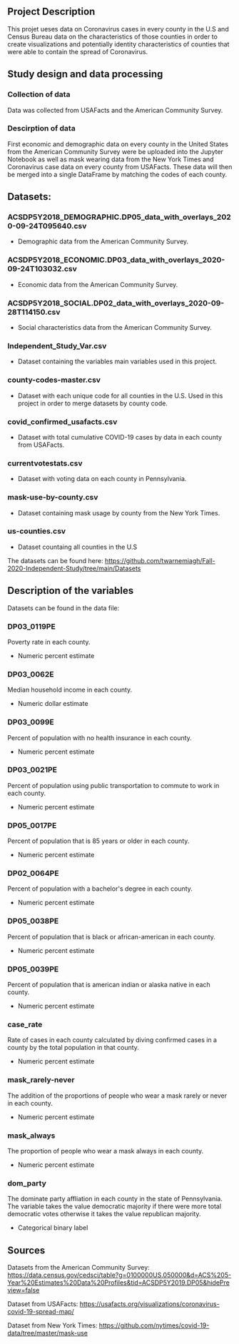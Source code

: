 ## Project Description
This projet ueses data on Coronavirus cases in every county in the U.S and Census Bureau data on the characteristics of those counties in order to create visualizations and potentially identity characteristics of counties that were able to contain the spread of Coronavirus. 


## Study design and data processing

### Collection of data
Data was collected from USAFacts and the American Community Survey.

### Descirption of data
First economic and demographic data on every county in the United States from the American Community Survey were be uploaded into the Jupyter Notebook as well as mask wearing data from the New York Times and Coronavirus case data on every county from USAFacts. These data will then be merged into a single DataFrame by matching the codes of each county. 

## Datasets:

### ACSDP5Y2018_DEMOGRAPHIC.DP05_data_with_overlays_2020-09-24T095640.csv
 - Demographic data from the American Community Survey.

### ACSDP5Y2018_ECONOMIC.DP03_data_with_overlays_2020-09-24T103032.csv
 - Economic data from the American Community Survey.

### ACSDP5Y2018_SOCIAL.DP02_data_with_overlays_2020-09-28T114150.csv
 - Social characteristics data from the American Community Survey.

### Independent_Study_Var.csv
 - Dataset containing the variables main variables used in this project.

### county-codes-master.csv
 - Dataset with each unique code for all counties in the U.S. Used in this project in order to merge datasets by county code.

### covid_confirmed_usafacts.csv
 - Dataset with total cumulative COVID-19 cases by data in each county from USAFacts.

### currentvotestats.csv
 - Dataset with voting data on each county in Pennsylvania.

### mask-use-by-county.csv
 - Dataset containing mask usage by county from the New York Times. 

### us-counties.csv
 - Dataset countaing all counties in the U.S

The datasets can be found here: 
https://github.com/twarnemiagh/Fall-2020-Independent-Study/tree/main/Datasets

## Description of the variables
Datasets can be found in the data file:

### DP03_0119PE 
Poverty rate in each county.
 - Numeric percent estimate

### DP03_0062E
Median household income in each county.
 - Numeric dollar estimate
 
### DP03_0099E
Percent of population with no health insurance in each county.
 - Numeric percent estimate

### DP03_0021PE
Percent of population using public transportation to commute to work in each county.
 - Numeric percent estimate

### DP05_0017PE 
Percent of population that is 85 years or older in each county.
 - Numeric percent estimate

### DP02_0064PE
Percent of population with a bachelor's degree in each county.
 - Numeric percent estimate
 
### DP05_0038PE
Percent of population that is black or african-american in each county.
 - Numeric percent estimate

### DP05_0039PE
Percent of population that is american indian or alaska native in each county.
 - Numeric percent estimate
 
### case_rate
Rate of cases in each county calculated by diving confirmed cases in a county by the total population in that county.
 - Numeric percent estimate
 
### mask_rarely-never
The addition of the proportions of people who wear a mask rarely or never in each county.
 - Numeric percent estimate

### mask_always
The proportion of people who wear a mask always in each county.
 - Numeric percent estimate
 
### dom_party
The dominate party affliation in each county in the state of Pennsylvania. The variable takes the value democratic majority if there were more total democratic votes otherwise it takes the value republican majority.
 - Categorical binary label
 


## Sources
Datasets from the American Community Survey: 
https://data.census.gov/cedsci/table?g=0100000US.050000&d=ACS%205-Year%20Estimates%20Data%20Profiles&tid=ACSDP5Y2019.DP05&hidePreview=false

Dataset from USAFacts: 
https://usafacts.org/visualizations/coronavirus-covid-19-spread-map/

Dataset from New York Times:
https://github.com/nytimes/covid-19-data/tree/master/mask-use
